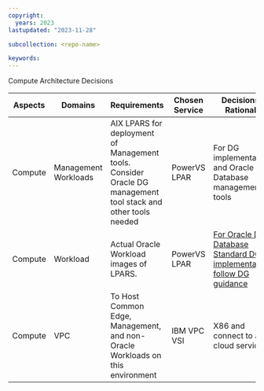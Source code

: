```yaml
---
copyright:
  years: 2023
lastupdated: "2023-11-28"

subcollection: <repo-name>

keywords:
---
```

Compute Architecture Decisions

| **Aspects** | **Domains**    | **Requirements**                                                                                        | **Chosen Service** | **Decisions / Rationale**                                                                                                                                                                                           |
| ----------------- | -------------------- | ------------------------------------------------------------------------------------------------------------- | ------------------------ | ------------------------------------------------------------------------------------------------------------------------------------------------------------------------------------------------------------------------- |
| Compute           | Management Workloads | AIX LPARS for deployment of Management tools. Consider Oracle DG management tool stack and other tools needed | PowerVS LPAR             | For DG implementation and Oracle Database management tools                                                                                                                                                                |
| Compute           | Workload             | Actual Oracle Workload images of LPARS.                                                                       | PowerVS LPAR             | [For Oracle DG Database Standard DG implementation, follow DG guidance](https://docs.oracle.com/en/database/oracle/oracle-database/19/haovw/oracle-data-guard-best-practices.html#GUID-C3A78B07-6584-4380-8D53-E5B831A5894C) |
| Compute           | VPC                  | To Host Common Edge, Management, and non-Oracle Workloads on this environment                                 | IBM VPC VSI              | X86 and connect to all cloud services                                                                                                                                                                                     |
